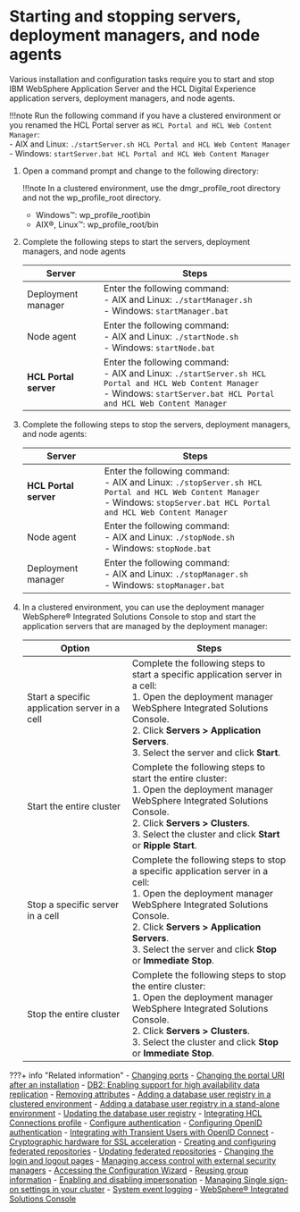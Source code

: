 # Starting and stopping servers, deployment managers, and node agents

Various installation and configuration tasks require you to start and stop IBM WebSphere Application Server and the HCL Digital Experience application servers, deployment managers, and node agents.

!!!note
    Run the following command if you have a clustered environment or you renamed the HCL Portal server as `HCL Portal and HCL Web Content Manager`: <br> -   AIX and Linux: `./startServer.sh HCL Portal and HCL Web Content Manager` <br> -   Windows: `startServer.bat HCL Portal and HCL Web Content Manager`

1.  Open a command prompt and change to the following directory:
    
    !!!note
        In a clustered environment, use the dmgr_profile_root directory and not the wp_profile_root directory.
    
    -   Windows™: wp_profile_root\bin
    -   AIX®, Linux™: wp_profile_root/bin

2.  Complete the following steps to start the servers, deployment managers, and node agents

    |Server|Steps|
    |------|-----|
    |Deployment manager|Enter the following command: <br>   -   AIX and Linux: `./startManager.sh`<br> -   Windows: `startManager.bat`|
    |Node agent|Enter the following command:  <br>  -   AIX and Linux: `./startNode.sh`<br> -   Windows: `startNode.bat`|
    |**HCL Portal server**|Enter the following command: <br> -   AIX and Linux: `./startServer.sh HCL Portal and HCL Web Content Manager` <br> -   Windows: `startServer.bat HCL Portal and HCL Web Content Manager`|

3.  Complete the following steps to stop the servers, deployment managers, and node agents:

    |Server|Steps|
    |------|-----|
    |**HCL Portal server**|Enter the following command:<br> -   AIX and Linux: `./stopServer.sh HCL Portal and HCL Web Content Manager`<br> -   Windows: `stopServer.bat HCL Portal and HCL Web Content Manager`|
    |Node agent|Enter the following command:  <br> -   AIX and Linux: `./stopNode.sh`<br> -   Windows: `stopNode.bat`|
    |Deployment manager|Enter the following command: <br> -   AIX and Linux: `./stopManager.sh`<br>  -   Windows: `stopManager.bat`|

4.  In a clustered environment, you can use the deployment manager WebSphere® Integrated Solutions Console to stop and start the application servers that are managed by the deployment manager:

    |Option|Steps|
    |------|-----|
    |Start a specific application server in a cell|Complete the following steps to start a specific application server in a cell: <br>   1.  Open the deployment manager WebSphere Integrated Solutions Console.<br> 2.  Click **Servers > Application Servers**.<br> 3.  Select the server and click **Start**.|
    |Start the entire cluster|Complete the following steps to start the entire cluster: <br> 1.  Open the deployment manager WebSphere Integrated Solutions Console. <br> 2.  Click **Servers > Clusters**.<br> 3.  Select the cluster and click **Start** or **Ripple Start**.|
    |Stop a specific server in a cell|Complete the following steps to stop a specific application server in a cell:  <br> 1.  Open the deployment manager WebSphere Integrated Solutions Console.<br> 2.  Click **Servers > Application Servers**. <br> 3.  Select the server and click **Stop** or **Immediate Stop**.|
    |Stop the entire cluster|Complete the following steps to stop the entire cluster:  <br> 1.  Open the deployment manager WebSphere Integrated Solutions Console.<br> 2.  Click **Servers > Clusters**.<br> 3.  Select the cluster and click **Stop** or **Immediate Stop**.|

???+ info "Related information" 
    -   [Changing ports](../manage/port_chg.md)
    -   [Changing the portal URI after an installation](../manage/siteurl_cfg/changing_portal_uri_after_install/index.md)
    -   [DB2: Enabling support for high availability data replication](../manage/db_mgmt_sys/db2_hadr.md)
    -   [Removing attributes](../manage/security/people/authentication/user_registry/vmm_atts/remove_attr_def.md)
    -   [Adding a database user registry in a clustered environment](../manage/security/people/authentication/user_registry/db_user_registry/add_db_usr_reg_clus.md)
    -   [Adding a database user registry in a stand-alone environment](../manage/security/people/authentication/user_registry/db_user_registry/add_db_usr_reg_stdal.md)
    -   [Updating the database user registry](../manage/security/people/authentication/user_registry/update_user_registry/update_db_ureg.md)
    -   [Integrating HCL Connections profile](../../extend_dx/integration/connections/configuration/cfg_connections_features/i_coll_t_enable_lcprofile.md)
    -   [Configure authentication](../../extend_dx/integration/connections/configuration/cfg_connections_features/integrating_cnx_tags/i_coll_t_enable_lctags_auth.md)
    -   [Configuring OpenID authentication](../manage/security/people/authentication/integrate_oid/index.md)
    -   [Integrating with Transient Users with OpenID Connect](../manage/security/people/authentication/integrate_oid/index.md)
    -   [Cryptographic hardware for SSL acceleration](../manage/security/information/confidentiality/configuring_ssl/sec_pw_crypt.md)
    -   [Creating and configuring federated repositories](../manage/security/people/authentication/customer_user_repo/create_update_fed_repo/add_cur_fed.md)
    -   [Updating federated repositories](../manage/security/people/authentication/customer_user_repo/create_update_fed_repo/add_cur_fed.md)
    -   [Changing the login and logout pages](../manage/security/people/authentication/external_sec_mgmt/sec_chg_login.md)
    -   [Managing access control with external security managers](../manage/security/people/authentication/external_sec_mgmt/man_acc_ext.md)
    -   [Accessing the Configuration Wizard](../../deploy_dx/manage/portal_admin_tools/cfg_wizard/configuration/cw_run.md)
    -   [Reusing group information](../manage/security/people/authorization/users_and_groups/reuse_group_info.md)
    -   [Enabling and disabling impersonation](../manage/security/people/authorization/users_and_groups/impersonation/impers_enable_disable.md)
    -   [Managing Single sign-on settings in your cluster](../manage/config_cluster/managing_cluster/manage_sso.md)
    -   [System event logging](../manage/troubleshooting/logging_and_tracing/adsyslog.md)
    -   [WebSphere® Integrated Solutions Console](portal_admin_tools/WebSphere_Integrated_Solutions_Console.md)
